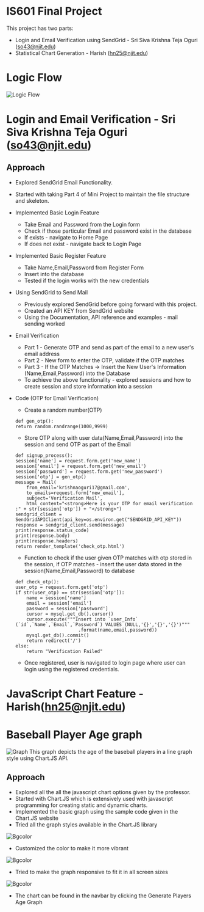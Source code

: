 # IS601 Final Project
This project has two parts:
- Login and Email Verification using SendGrid - Sri Siva Krishna Teja Oguri (so43@njit.edu)
- Statistical Chart Generation - Harish (hn25@njit.edu)

# Logic Flow
![Logic Flow](screenshots/Flow.png)

# Login and Email Verification - Sri Siva Krishna Teja Oguri (so43@njit.edu)
## Approach
- Explored SendGrid Email Functionality.
- Started with taking Part 4 of Mini Project to maintain the file structure and skeleton.
- Implemented Basic Login Feature
    - Take Email and Password from the Login form
    - Check if those particular Email and password exist in the database
    - If exists - navigate to Home Page
    - If does not exist - navigate back to Login Page
    
- Implemented Basic Register Feature
    - Take Name,Email,Password from Register Form
    - Insert into the database
    - Tested if the login works with the new credentials
    
- Using SendGrid to Send Mail
    - Previously explored SendGrid before going forward with this project.
    - Created an API KEY from SendGrid website
    - Using the Documentation, API reference and examples - mail sending worked
    
- Email Verification
    - Part 1 - Generate OTP and send as part of the email to a new user's email address
    - Part 2 - New form to enter the OTP, validate if the OTP matches
    - Part 3 - If the OTP Matches -> Insert the New User's Information (Name,Email,Password) into the Database
    - To achieve the above functionality - explored sessions and how to create session and store information into a session
    
- Code (OTP for Email Verification)
    - Create a random number(OTP)
    ```
    def gen_otp():
    return random.randrange(1000,9999)
    ```
    - Store OTP along with user data(Name,Email,Password)  into the session and send OTP as part of the Email
    ```
    def signup_process():
    session['name'] = request.form.get('new_name')
    session['email'] = request.form.get('new_email')
    session['password'] = request.form.get('new_password')
    session['otp'] = gen_otp()
    message = Mail(
        from_email='krishnaoguri17@gmail.com',
        to_emails=request.form['new_email'],
        subject='Verification Mail',
        html_content="<strong>Here is your OTP for email verification :" + str(session['otp']) + "</strong>")
    sendgrid_client = SendGridAPIClient(api_key=os.environ.get("SENDGRID_API_KEY"))
    response = sendgrid_client.send(message)
    print(response.status_code)
    print(response.body)
    print(response.headers)
    return render_template('check_otp.html')
    ```
    - Function to check if the user given OTP matches with otp stored in the session, if OTP matches - insert the user data stored in the session(Name,Email,Password) to database
    ```
    def check_otp():
    user_otp = request.form.get('otp')
    if str(user_otp) == str(session['otp']):
        name = session['name']
        email = session['email']
        password = session['password']
        cursor = mysql.get_db().cursor()
        cursor.execute("""Insert into `user_Info` (`id`,`Name`,`Email`,`Password`) VALUES (NULL,'{}','{}','{}')"""
                           .format(name,email,password))
        mysql.get_db().commit()
        return redirect('/')
    else:
        return "Verification Failed"

    ```
    - Once registered, user is navigated to login page where user can login using the registered credentials.

# JavaScript Chart Feature - Harish(hn25@njit.edu)
# Baseball Player Age graph
![Graph](screenshots/graph.png)
This graph depicts the age of the baseball players in a line graph style using Chart.JS API.
## Approach
- Explored all the all the javascript chart options given by the professor.
- Started with Chart.JS which is extensively used with javascript programming for creating static and dynamic charts.
- Implemented the basic graph using the sample code given in the Chart.JS website
- Tried all the graph styles available in the Chart.JS library


![Bgcolor](screenshots/bgcolor.png)
  
- Customized the color to make it more vibrant

![Bgcolor](screenshots/responsive.png)

- Tried to make the graph responsive to fit it in all screen sizes

![Bgcolor](screenshots/button.png)

- The chart can be found in the navbar by clicking the Generate Players Age Graph


